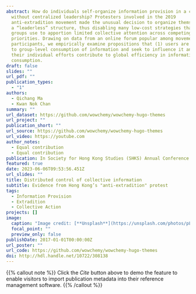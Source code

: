 ```yaml
---
abstract: How do individuals self-organize information provision in a community
  without centralized leadership? Protesters involved in the 2019
  anti-extradition movement made the unusual decision to organize themselves in
  a “leaderless” structure, thus disabling many low-cost strategies that large
  groups use to apportion limited collective attention across competing
  priorities. Drawing on data from an online forum popular among movement
  participants, we empirically examine propositions that (1) users are sensitive
  to group-level consumption of information and seek to influence it and (2)
  their individual efforts contribute to global efficiency in information
  consumption.
draft: false
slides: ""
url_pdf: ""
publication_types:
  - "1"
authors:
  - Qichang Ma
  - Kwan Nok Chan
summary: ""
url_dataset: https://github.com/wowchemy/wowchemy-hugo-themes
url_project: ""
publication_short: ""
url_source: https://github.com/wowchemy/wowchemy-hugo-themes
url_video: https://youtube.com
author_notes:
  - Equal contribution
  - Equal contribution
publication: In Society for Hong Kong Studies (SHKS) Annual Conference 2021
featured: true
date: 2023-06-06T09:53:56.451Z
url_slides: ""
title: Distributed control of collective information
subtitle: Evidence from Hong Kong’s "anti-extradition" protest
tags:
  - Information Provision
  - Extradition
  - Collective Action
projects: []
image:
  caption: "Image credit: [**Unsplash**](https://unsplash.com/photos/pLCdAaMFLTE)"
  focal_point: ""
  preview_only: false
publishDate: 2017-01-01T00:00:00Z
url_poster: ""
url_code: https://github.com/wowchemy/wowchemy-hugo-themes
doi: http://hdl.handle.net/10722/308138
---
```

{{% callout note %}}
Click the *Cite* button above to demo the feature to enable visitors to import publication metadata into their reference management software.
{{% /callout %}}